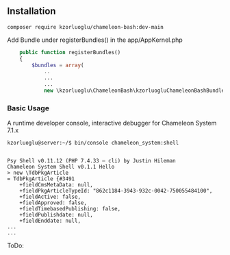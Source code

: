 ## Installation

```
composer require kzorluoglu/chameleon-bash:dev-main
```

Add Bundle under registerBundles() in the app/AppKernel.php

```php
    public function registerBundles()
    {
        $bundles = array(
            ..
            ...
            ...
            new \kzorluoglu\ChameleonBash\kzorluogluChameleonBashBundle(),

```


### Basic Usage
A runtime developer console, interactive debugger for Chameleon System 7.1.x

```
kzorluoglu@server:~/$ bin/console chameleon_system:shell


Psy Shell v0.11.12 (PHP 7.4.33 — cli) by Justin Hileman
Chameleon System Shell v0.1.1 Hello
> new \TdbPkgArticle
= TdbPkgArticle {#3491
    +fieldCmsMetaData: null,
    +fieldPkgArticleTypeId: "862c1184-3943-932c-0042-750055484100",
    +fieldActive: false,
    +fieldApproved: false,
    +fieldTimebasedPublishing: false,
    +fieldPublishdate: null,
    +fieldEnddate: null,
...
...
```


ToDo:
